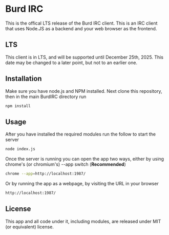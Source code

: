# Burd IRC

This is the offical LTS release of the Burd IRC client. This is an IRC client that uses Node.JS as a backend and your web browser as the frontend.

## LTS

This client is in LTS, and will be supported until December 25th, 2025. This date may be changed to a later point, but not to an earlier one. 

## Installation

Make sure you have node.js and NPM installed. Next clone this repository, then in the main BurdIRC directory run

```bash
npm install
```

## Usage

After you have installed the required modules run the follow to start the server

```bash
node index.js
```
Once the server is running you can open the app two ways, either by using chrome's (or chromium's) --app switch (**Recommended**)

```bash
chrome --app=http://localhost:1987/
```
Or by running the app as a webpage, by visiting the URL in your browser

```bash
http://localhost:1987/
```

## License

This app and all code under it, including modules, are released under MIT (or equivalent) license.